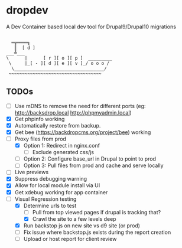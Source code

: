 # dropdev

A Dev Container based local dev tool for Drupal9/Drupal10 migrations

```

  ═╦════╗
   ║  [ d ]
___╩___
\      |      [ r ][ o ][ p ]  _________
 \     |_[ - ][ d ][ e ][ v ]_/ o o o /
  \__________________________________/
 ~~~~~~~~~~~~~~~~~~~~~~~~~~~~~~~~~~~

```

## TODOs

- [ ] Use mDNS to remove the need for different ports (eg: http://backsdrop.local http://phpmyadmin.local)
- [x] Get phpinfo working
- [x] Automatically restore from backup.
- [x] Get bee (https://backdropcms.org/project/bee) working
- [ ] Proxy files from prod
  - [x] Option 1: Redirect in nginx.conf
    - [ ] Exclude generated css/js
  - [ ] Option 2: Configure base_url in Drupal to point to prod
  - [ ] Option 3: Pull files from prod and cache and serve locally
- [ ] Live previews
- [x] Suppress debugging warning
- [x] Allow for local module install via UI
- [x] Get xdebug working for app container
- [ ] Visual Regression testing
  - [x] Determine urls to test
    - [ ] Pull from top viewed pages if drupal is tracking that?
    - [x] Crawl the site to a few levels deep
  - [x] Run backstop js on new site vs d9 site (or prod)
  - [ ] Fix issue where backstop.js exists during the report creation
  - [ ] Upload or host report for client review
